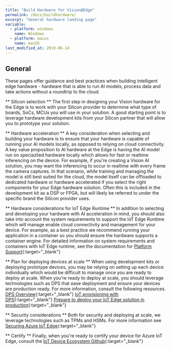 ```yaml
---
title: "Build Hardware for Vision@Edge"
permalink: /docs/buildhardware/
excerpt: "General hardware landing page"
variable:
  - platform: windows
    name: Windows
  - platform: macos
    name: macOS
last_modified_at: 2019-06-14
---
```


## General

These pages offer guidance and best practices when building intelligent edge hardware - hardware that is able to run AI models, process data and take actions without a roundtrip to the cloud. 

** Silicon selection **
The first step in designing your Vision hardware for the Edge is to work with your Silicon provider to determine what type of boards, SoCs, MCUs you will use in your solution.  A good starting point is to leverage hardware development kits from your Silicon partner that will allow you to prototype your solution.

** Hardware acceleration **
A key consideration when selecting and building your hardware is to ensure that your hardware is capable of running your AI models locally, as opposed to relying on cloud connectivity.  A key value proposition to AI hardware at the Edge is having the AI model run on speciazlied hardware locally which allows for fast or realtime inferencing on the device.  For example, if you're creating a Vision AI solution, you may want the inferencing to occur in realtime with every frame the camera captures.  In that scenario, while training and managing the model is still best suited for the cloud, the model itself can be offloaded to dedicated hardware or hardware accelerated if you select the right components for your Edge hardware solution.  Often this is included in the development kit as a DSP or FPGA, but will likely be referred to under the specific brand the Silicon provider uses.

** Hardware considerations for IoT Edge Runtime ** 
In addition to selecting and developing your hardware with AI acceleration in mind, you should also take into account the system requirements to support the IoT Edge Runtime which will manage enable cloud connectivity and management for your device.  For example, as a best practice we recommend running your application in a container so you should ensure the hardware supports a container engine.  For detailed information on system requirements and containers with IoT Edge runtime, see the documentation for [Platform Support](https://docs.microsoft.com/en-us/azure/iot-edge/support){:target="_blank"}

** Plan for deploying devices at scale **
When using development kits or deploying prototype devices, you may be relying on setting up each device individually which would be difficult to manage once you are ready to deploy at scale.  When you're ready to deploy at scale, you should leverage technologies such as DPS that ease deployment and ensure your devices are production ready.  For more information, consult the following resources.  
[DPS Overview](https://docs.microsoft.com/en-us/azure/iot-dps/index){:target="_blank"}
[IoT provisioning with DPS](https://docs.microsoft.com/en-us/azure/iot-edge/how-to-auto-provision-simulated-device-linux){:target="_blank"}
[Prepare to deploy your IoT Edge solution in production](https://docs.microsoft.com/en-us/azure/iot-edge/production-checklist){:target="_blank"}

** Security considerations ** 
Both for security and deploying at scale, we leverage technologies such as TPMs and HSMs.  For more information see [Securing Azure IoT Edge](https://docs.microsoft.com/en-us/azure/iot-edge/security){:target="_blank"}

** Certify **
Finally, when you're ready to certify your device for Azure IoT Edge, consult the [IoT Device Ecosystem Github](https://github.com/Azure/azure-iot-device-ecosystem/blob/master/iotcertification/iotedge/iotedge_getstarted.md){:target="_blank"}

